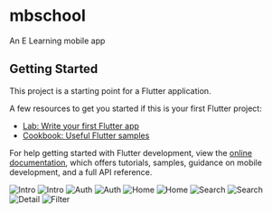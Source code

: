 # mbschool

An E Learning mobile app

## Getting Started

This project is a starting point for a Flutter application.

A few resources to get you started if this is your first Flutter project:

- [Lab: Write your first Flutter app](https://docs.flutter.dev/get-started/codelab)
- [Cookbook: Useful Flutter samples](https://docs.flutter.dev/cookbook)

For help getting started with Flutter development, view the
[online documentation](https://docs.flutter.dev/), which offers tutorials,
samples, guidance on mobile development, and a full API reference.

![Intro](https://github.com/malachieborohoul/mbschool/blob/main/assets/screenshots/Screenshot_2022.10.19_10.35.01.414.png?raw=true)
![Intro](https://github.com/malachieborohoul/mbschool/blob/main/assets/screenshots/Screenshot_2022.10.19_10.35.12.096.png?raw=true)
![Auth](https://github.com/malachieborohoul/mbschool/blob/main/assets/screenshots/Screenshot_2022.10.05_10.18.25.109.png?raw=true)
![Auth](https://github.com/malachieborohoul/mbschool/blob/main/assets/screenshots/Screenshot_2022.10.05_10.55.10.660.png?raw=true)
![Home](https://github.com/malachieborohoul/mbschool/blob/main/assets/screenshots/Screenshot_2022.10.05_11.12.22.140.png?raw=true)
![Home](https://github.com/malachieborohoul/mbschool/blob/main/assets/screenshots/Screenshot_2022.10.05_11.14.43.939.png?raw=true)
![Search](https://github.com/malachieborohoul/mbschool/blob/main/assets/screenshots/Screenshot_2022.10.05_11.24.32.907.png?raw=true)
![Search](https://github.com/malachieborohoul/mbschool/blob/main/assets/screenshots/Screenshot_2022.10.05_11.30.42.390.png?raw=true)
![Detail](https://github.com/malachieborohoul/mbschool/blob/main/assets/screenshots/Screenshot_2022.10.05_11.33.48.173.png?raw=true)
![Filter](https://github.com/malachieborohoul/mbschool/blob/main/assets/screenshots/Screenshot_2022.10.05_11.42.27.290.png?raw=true)
